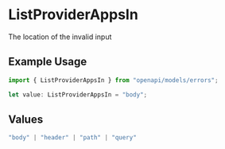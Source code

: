 # ListProviderAppsIn

The location of the invalid input

## Example Usage

```typescript
import { ListProviderAppsIn } from "openapi/models/errors";

let value: ListProviderAppsIn = "body";
```

## Values

```typescript
"body" | "header" | "path" | "query"
```